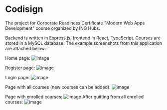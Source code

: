 # Codisign
The project for Corporate Readiness Certificate "Modern Web Apps Development" course organized by ING Hubs.

Backend is written in Express.js, frontend in React, TypeScript. Courses are stored in a MySQL database.
The example screenshots from this application are attached below:

Home page:
![image](https://github.com/apruszkowska/Codisign/assets/105714582/300fc823-d56e-49d0-992e-7fe010d2c298)

Register page:
![image](https://github.com/apruszkowska/Codisign/assets/105714582/6ac5072a-b315-48a3-89e9-789cd9ace520)

Login page:
![image](https://github.com/apruszkowska/Codisign/assets/105714582/9c5e237b-ca01-4d60-9bad-6ad6dbf656b5)

Page with all courses (new courses can be added):
![image](https://github.com/apruszkowska/Codisign/assets/105714582/cea7b091-cb20-42af-8120-ea268d7ca8e2)

Page with enrolled courses:
![image](https://github.com/apruszkowska/Codisign/assets/105714582/644ffc32-d4c2-44c9-bb3a-89169a711df6)
After quitting from all enrolled courses:
![image](https://github.com/apruszkowska/Codisign/assets/105714582/78862da1-322f-468b-a57b-6a391e0fd8fd)




